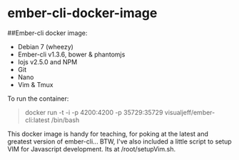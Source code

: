 ember-cli-docker-image
======================

##Ember-cli docker image:

* Debian 7 (wheezy)
* Ember-cli v1.3.6, bower & phantomjs
* Iojs v2.5.0 and NPM  
* Git
* Nano
* Vim & Tmux

To run the container:

> docker run -t -i -p 4200:4200 -p 35729:35729 visualjeff/ember-cli:latest /bin/bash

This docker image is handy for teaching, for poking at the latest and greatest version of ember-cli...  BTW, I've also included a little script to setup VIM for Javascript development.  Its at /root/setupVim.sh.
